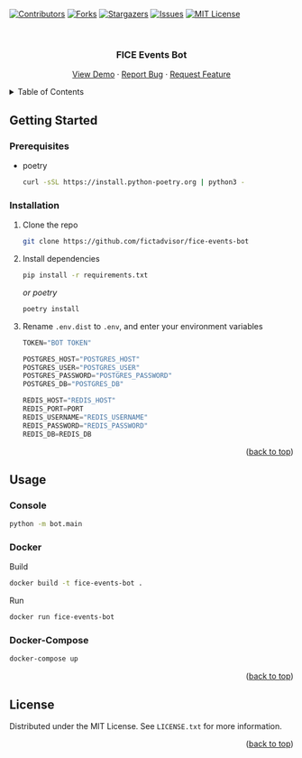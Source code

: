 <!-- Improved compatibility of back to top link: See: https://github.com/othneildrew/Best-README-Template/pull/73 -->
<a name="readme-top"></a>
<!--
*** Thanks for checking out the Best-README-Template. If you have a suggestion
*** that would make this better, please fork the repo and create a pull request
*** or simply open an issue with the tag "enhancement".
*** Don't forget to give the project a star!
*** Thanks again! Now go create something AMAZING! :D
-->



<!-- PROJECT SHIELDS -->
<!--
*** I'm using markdown "reference style" links for readability.
*** Reference links are enclosed in brackets [ ] instead of parentheses ( ).
*** See the bottom of this document for the declaration of the reference variables
*** for contributors-url, forks-url, etc. This is an optional, concise syntax you may use.
*** https://www.markdownguide.org/basic-syntax/#reference-style-links
-->
[![Contributors][contributors-shield]][contributors-url]
[![Forks][forks-shield]][forks-url]
[![Stargazers][stars-shield]][stars-url]
[![Issues][issues-shield]][issues-url]
[![MIT License][license-shield]][license-url]

<!-- PROJECT LOGO -->
<br />
<div align="center">

  <h3 align="center">FICE Events Bot</h3>

  <p align="center">
    <a href="https://github.com/fictadvisor/fice-events-bot">View Demo</a>
    ·
    <a href="https://github.com/fictadvisor/fice-events-bot/issues">Report Bug</a>
    ·
    <a href="https://github.com/fictadvisor/fice-events-bot/issues">Request Feature</a>
  </p>
</div>

<!-- TABLE OF CONTENTS -->
<details>
  <summary>Table of Contents</summary>
  <ol>
    <li>
      <a href="#getting-started">Getting Started</a>
      <ul>
        <li><a href="#prerequisites">Prerequisites</a></li>
        <li><a href="#installation">Installation</a></li>
      </ul>
    </li>
    <li><a href="#usage">Usage</a></li>
    <li><a href="#license">License</a></li>
  </ol>
</details>

<!-- GETTING STARTED -->
## Getting Started

### Prerequisites

* poetry
  ```sh
  curl -sSL https://install.python-poetry.org | python3 -
  ```

### Installation
1. Clone the repo
   ```sh
   git clone https://github.com/fictadvisor/fice-events-bot
   ```
2. Install dependencies
   ```sh
   pip install -r requirements.txt
   ```
   _or poetry_
   ```sh
   poetry install
   ```
3. Rename `.env.dist` to `.env`, and enter your environment variables
   ```js
   TOKEN="BOT TOKEN"

   POSTGRES_HOST="POSTGRES_HOST"
   POSTGRES_USER="POSTGRES_USER"
   POSTGRES_PASSWORD="POSTGRES_PASSWORD"
   POSTGRES_DB="POSTGRES_DB"
   
   REDIS_HOST="REDIS_HOST"
   REDIS_PORT=PORT
   REDIS_USERNAME="REDIS_USERNAME"
   REDIS_PASSWORD="REDIS_PASSWORD"
   REDIS_DB=REDIS_DB
   ```

<p align="right">(<a href="#readme-top">back to top</a>)</p>

## Usage
### Console
   ```sh
   python -m bot.main
   ```
### Docker
   Build
   ```sh
   docker build -t fice-events-bot .
   ```
   Run
   ```sh
   docker run fice-events-bot
   ```
### Docker-Compose
   ```sh
   docker-compose up
   ```

<p align="right">(<a href="#readme-top">back to top</a>)</p>

<!-- LICENSE -->
## License

Distributed under the MIT License. See `LICENSE.txt` for more information.

<p align="right">(<a href="#readme-top">back to top</a>)</p>

<!-- MARKDOWN LINKS & IMAGES -->
<!-- https://www.markdownguide.org/basic-syntax/#reference-style-links -->
[contributors-shield]: https://img.shields.io/github/contributors/fictadvisor/fice-events-bot.svg?style=for-the-badge
[contributors-url]: https://github.com/fictadvisor/fice-events-bot/graphs/contributors
[forks-shield]: https://img.shields.io/github/forks/fictadvisor/fice-events-bot.svg?style=for-the-badge
[forks-url]: https://github.com/fictadvisor/fice-events-bot/network/members
[stars-shield]: https://img.shields.io/github/stars/fictadvisor/fice-events-bot.svg?style=for-the-badge
[stars-url]: https://github.com/fictadvisor/fice-events-bot/stargazers
[issues-shield]: https://img.shields.io/github/issues/fictadvisor/fice-events-bot.svg?style=for-the-badge
[issues-url]: https://github.com/fictadvisor/fice-events-bot/issues
[license-shield]: https://img.shields.io/github/license/fictadvisor/fice-events-bot.svg?style=for-the-badge
[license-url]: https://github.com/fictadvisor/fice-events-bot/blob/master/LICENSE.txt
